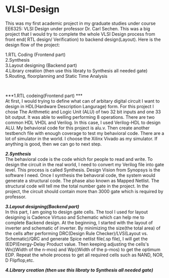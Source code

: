 # VLSI-Design

This was my first academic project in my graduate studies under course EE6325: VLSI Design under professor Dr. Carl Sechen. This was a big project that I would try to complete the whole VLSI Design process from front end( RTL design/ Verification) to backend design(Layout). Here is the design flow of the project:

1.RTL Coding (Frontend part)  
2.Synthesis  
3.Layout designing (Backend part)   
4.Library creation (then use this libraty to Synthesis all needed gate)  
5.Routing, floorplanning and Static Time Analysis   


&nbsp;




***1.RTL codeing(Frontend part) ***  
At first, I would trying to define what can of arbitary digital circuit I want to design in HDL(Hardware Description Langurage) form. For this project I chose The Arithmetic and Logic Unit (ALU) of two 32 bit inputs and one 33 bit output. It was able to welling performing 8 operations. There are two common HDL VHDL and Verilog. In this case, I used Verilog-HDL to design ALU. My behavioral code for this project is alu.v. Then create another testbench file with enough coverage to test my behavioral code. There are a lot of simulator in the world. I choose the Xilinx Vivado as my simulator. If anything is good, then we can go to next step.

***2.Synthesis***  
The behavioral code is the code which for people to read and write. To design the circuit in the real world, I need to convert my Verilog file into gate level. This process is called Synthesis.  Design Vision from Synopsys is the software I need. Once I synthesis the behavoral code, the system would generate a structural code. The phase also known as Mapped Netlist. The structural code will tell me the total number gate in the project. In the project, the circuit should contain more than 3000 gate which is required by professor. 

***3.Layout designing(Backend part)***  
In this part, I am going to design gate cells. The tool I used for layout designing is Cadence Virtuso and Schematic which can help me to complete Backend design. At the beginning, I started with the layout of inverter and schematic of inverter. By minimizing the size(the total area) of the cells after performing DRC(Design Rule Checker)/LVS(Layout vs. Schematic)/QRC and generate Spice netlist file(.sp file), I will get the (EDP)Energy-Delay Product value. Then keeping adjusting the cells's Wn((Width of the n-mos) and Wp((Width of the p-mos) to get the optimum EDP. Repeat the whole process to get all required cells such as NAND, NOR, D Flipflop,etc.

***4.Library creation (then use this libraty to Synthesis all needed gate)***  




